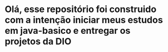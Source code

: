 # Olá, esse repositório foi construido com a intenção iniciar meus estudos em java-basico e entregar os projetos da DIO
